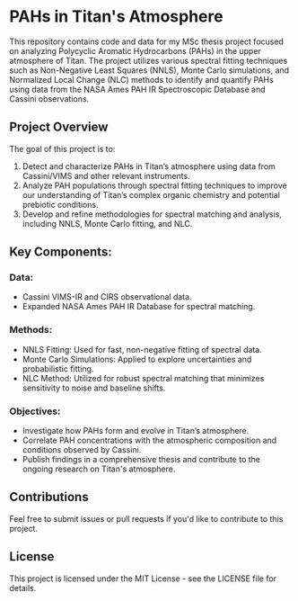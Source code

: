 # PAHs in Titan's Atmosphere

This repository contains code and data for my MSc thesis project focused on analyzing Polycyclic Aromatic Hydrocarbons (PAHs) in the upper atmosphere of Titan. The project utilizes various spectral fitting techniques such as Non-Negative Least Squares (NNLS), Monte Carlo simulations, and Normalized Local Change (NLC) methods to identify and quantify PAHs using data from the NASA Ames PAH IR Spectroscopic Database and Cassini observations.

## Project Overview
The goal of this project is to:
1. Detect and characterize PAHs in Titan’s atmosphere using data from Cassini/VIMS and other relevant instruments.
2. Analyze PAH populations through spectral fitting techniques to improve our understanding of Titan’s complex organic chemistry and potential prebiotic conditions.
3. Develop and refine methodologies for spectral matching and analysis, including NNLS, Monte Carlo fitting, and NLC.

## Key Components:
### Data:
- Cassini VIMS-IR and CIRS observational data.
- Expanded NASA Ames PAH IR Database for spectral matching.

### Methods:
- NNLS Fitting: Used for fast, non-negative fitting of spectral data.
- Monte Carlo Simulations: Applied to explore uncertainties and probabilistic fitting.
- NLC Method: Utilized for robust spectral matching that minimizes sensitivity to noise and baseline shifts.

### Objectives:
- Investigate how PAHs form and evolve in Titan’s atmosphere.
- Correlate PAH concentrations with the atmospheric composition and conditions observed by Cassini.
- Publish findings in a comprehensive thesis and contribute to the ongoing research on Titan's atmosphere.

## Contributions

Feel free to submit issues or pull requests if you'd like to contribute to this project.

## License

This project is licensed under the MIT License - see the LICENSE file for details.
